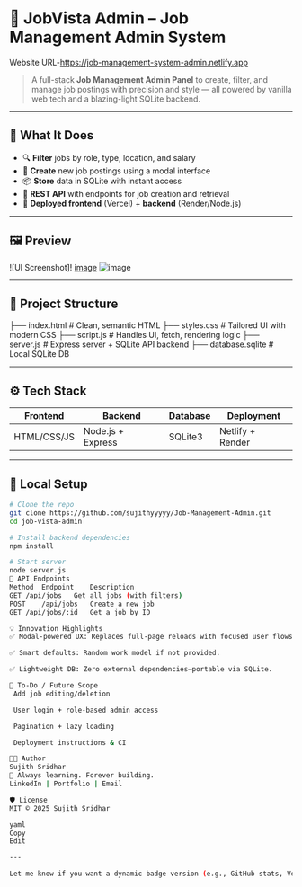 
# 🚀 JobVista Admin – Job Management Admin System
Website URL-https://job-management-system-admin.netlify.app


> A full-stack **Job Management Admin Panel** to create, filter, and manage job postings with precision and style — all powered by vanilla web tech and a blazing-light SQLite backend.

---

## 🧠 What It Does

- 🔍 **Filter** jobs by role, type, location, and salary
- 📝 **Create** new job postings using a modal interface
- 📦 **Store** data in SQLite with instant access
- 🧰 **REST API** with endpoints for job creation and retrieval
- 🎯 **Deployed frontend** (Vercel) + **backend** (Render/Node.js)

---

## 🖼️ Preview

![UI Screenshot]!
[image](https://github.com/user-attachments/assets/c02c31af-b15b-4267-a836-a1b065ac1034)
![image](https://github.com/user-attachments/assets/b82d2d1b-520b-4630-af1b-8fe14c59e9c8)


---

## 📁 Project Structure


├── index.html # Clean, semantic HTML
├── styles.css # Tailored UI with modern CSS
├── script.js # Handles UI, fetch, rendering logic
├── server.js # Express server + SQLite API backend
├── database.sqlite # Local SQLite DB


---

## ⚙️ Tech Stack

| Frontend | Backend  | Database | Deployment |
|----------|----------|----------|------------|
| HTML/CSS/JS | Node.js + Express | SQLite3 | Netlify + Render |

---

## 🔧 Local Setup

```bash
# Clone the repo
git clone https://github.com/sujithyyyyy/Job-Management-Admin.git
cd job-vista-admin

# Install backend dependencies
npm install

# Start server
node server.js
🎯 API Endpoints
Method	Endpoint	Description
GET	/api/jobs	Get all jobs (with filters)
POST	/api/jobs	Create a new job
GET	/api/jobs/:id	Get a job by ID

💡 Innovation Highlights
✅ Modal-powered UX: Replaces full-page reloads with focused user flows.

✅ Smart defaults: Random work model if not provided.

✅ Lightweight DB: Zero external dependencies—portable via SQLite.

📌 To-Do / Future Scope
 Add job editing/deletion

 User login + role-based admin access

 Pagination + lazy loading

 Deployment instructions & CI

🧑‍💻 Author
Sujith Sridhar
🚀 Always learning. Forever building.
LinkedIn | Portfolio | Email

🛡️ License
MIT © 2025 Sujith Sridhar

yaml
Copy
Edit

---

Let me know if you want a dynamic badge version (e.g., GitHub stats, Vercel preview, or Render logs) — or if you'd like this styled for a GitHub profile instead of a repo.







